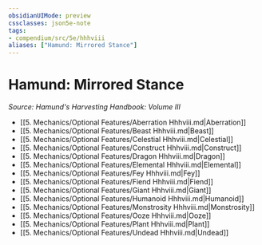 ```yaml
---
obsidianUIMode: preview
cssclasses: json5e-note
tags:
- compendium/src/5e/hhhviii
aliases: ["Hamund: Mirrored Stance"]
---
```

# Hamund: Mirrored Stance
*Source: Hamund's Harvesting Handbook: Volume III* 

- [[5. Mechanics/Optional Features/Aberration Hhhviii.md\|Aberration]]
- [[5. Mechanics/Optional Features/Beast Hhhviii.md\|Beast]]
- [[5. Mechanics/Optional Features/Celestial Hhhviii.md\|Celestial]]
- [[5. Mechanics/Optional Features/Construct Hhhviii.md\|Construct]]
- [[5. Mechanics/Optional Features/Dragon Hhhviii.md\|Dragon]]
- [[5. Mechanics/Optional Features/Elemental Hhhviii.md\|Elemental]]
- [[5. Mechanics/Optional Features/Fey Hhhviii.md\|Fey]]
- [[5. Mechanics/Optional Features/Fiend Hhhviii.md\|Fiend]]
- [[5. Mechanics/Optional Features/Giant Hhhviii.md\|Giant]]
- [[5. Mechanics/Optional Features/Humanoid Hhhviii.md\|Humanoid]]
- [[5. Mechanics/Optional Features/Monstrosity Hhhviii.md\|Monstrosity]]
- [[5. Mechanics/Optional Features/Ooze Hhhviii.md\|Ooze]]
- [[5. Mechanics/Optional Features/Plant Hhhviii.md\|Plant]]
- [[5. Mechanics/Optional Features/Undead Hhhviii.md\|Undead]]